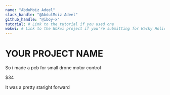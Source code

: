 ```yaml
---
name: "AbduMoiz Adeel"
slack_handle: "@AbdulMoiz Adeel"
github_handle: "@iboy-x"
tutorial: # Link to the tutorial if you used one
wokwi: # Link to the Wokwi project if you're submitting for Hacky Holidays
---
```


# YOUR PROJECT NAME

<!-- Describe your board in 2-3 sentences. What are you making? What will it do? -->
So i made a pcb for small drone motor control
<!-- How much is it going to cost? -->
$34
<!-- Tell us a little bit about your design process. What were some challenges? What helped? ***Totally optional*** -->
It was a pretty staright forward
